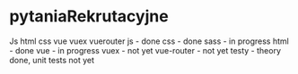 # pytaniaRekrutacyjne
Js html css vue vuex vuerouter
js - done
css - done 
sass - in progress
html - done
vue - in progress 
vuex - not yet
vue-router - not yet
testy - theory done, unit tests not yet
